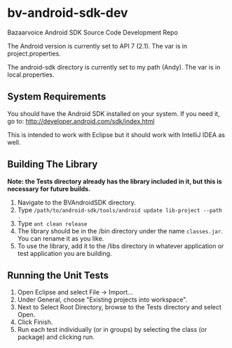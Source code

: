 bv-android-sdk-dev
==================

Bazaarvoice Android SDK Source Code Development Repo

The Android version is currently set to API 7 (2.1). The var is in project.properties.

The android-sdk directory is currently set to my path (Andy). The var is in local.properties. 


System Requirements
-

You should have the Android SDK installed on your system. If you need it, go to: http://developer.android.com/sdk/index.html

This is intended to work with Eclipse but it should work with IntelliJ IDEA as well.

Building The Library
-

**Note: the Tests directory already has the library included in it, but this is necessary for future builds.**

1. Navigate to the BVAndroidSDK directory.
2. Type ```/path/to/android-sdk/tools/android update lib-project --path .```
3. Type ```ant clean release```
4. The library should be in the /bin directory under the name ```classes.jar```. You can rename it as you like.
5. To use the library, add it to the /libs directory in whatever application or test application you are building.

Running the Unit Tests
-
1. Open Eclipse and select File -> Import...
2. Under General, choose "Existing projects into workspace".
3. Next to Select Root Directory, browse to the Tests directory and select Open.
4. Click Finish.
5. Run each test individually (or in groups) by selecting the class (or package) and clicking run.
